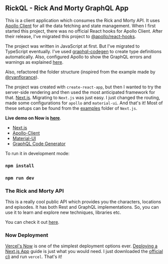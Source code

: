 
## RickQL - Rick And Morty GraphQL App

This is a client application which consumes the Rick and Morty API.
It uses [Apollo Client](https://www.apollographql.com/docs/react/) for all the data fetching and state management.
When I first started this project, there was no official React hooks for Apollo Client.
After their release, I've migrated this project to [@apollo/react-hooks](https://www.apollographql.com/docs/react/api/react-hooks/).

The project was written in JavaScript at first. But I've migrated to TypeScript eventually.
I've used [graphql-codegen](https://graphql-code-generator.com/) to create type definitions automatically.
Also, configured Apollo to show the GraphQL errors and warnings as explained [here](https://www.apollographql.com/docs/devtools/apollo-config/).

Also, refactored the folder structure (inspired from the example made by [@ryanflorance](https://gist.github.com/ryanflorence/daafb1e3cb8ad740b346)).

The project was created with `create-react-app`, but then I wanted to try the server-side rendering and then used the most anticipated framework for that. [Next.js](https://nextjs.org/). Migrating to `Next.js` was just easy. I just changed the routing, made some configurations for `apollo` and `material-ui`. And that's it! Most of these setups can be found from the [examples](https://github.com/zeit/next.js/tree/canary/examples) folder of `Next.js`.

**Live demo on Now is [here](https://rick-and-morty-graphql.now.sh/)**.

* [Next.js](https://nextjs.org/)
* [Apollo-Client](https://www.apollographql.com/docs/react/)
* [Material-UI](https://material-ui.com/)
* [GraphQL Code Generator](https://graphql-code-generator.com/)

To run it in development mode:

### `npm install`

### `npm run dev`

### The Rick and Morty API

This is a really cool public API which provides you the characters, locations and episodes. It has both Rest and GraphQL implementations. So, you can use it to learn and explore new techniques, libraries etc.

You can check it out [here](https://rickandmortyapi.com/).

### Now Deployment

[Vercel's Now](https://vercel.com/) is one of the simplest deployment options ever. [Deploying a Next.js App](https://nextjs.org/learn/basics/deploying-a-nextjs-app) guide is just what you would need. I just downloaded the [official cli](https://vercel.com/download) and run `vercel`. That's it!
